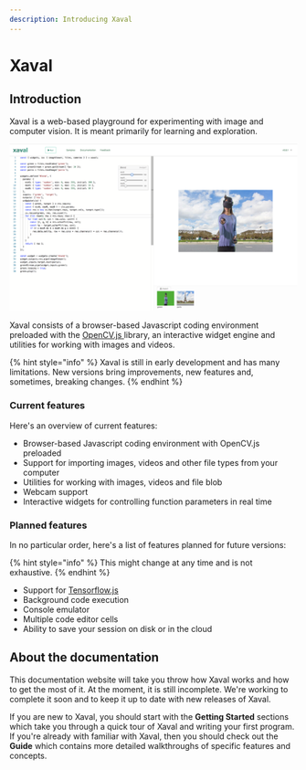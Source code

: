 ```yaml
---
description: Introducing Xaval
---
```


# Xaval

## Introduction

Xaval is a web-based playground for experimenting with image and computer vision. It is meant primarily for learning and exploration.

![](.gitbook/assets/screen-shot-2018-08-05-at-02.44.47.png)

Xaval consists of a browser-based Javascript coding environment preloaded with the [OpenCV.js ](https://docs.opencv.org/3.4/d5/d10/tutorial_js_root.html)library, an interactive widget engine and utilities for working with images and videos.

{% hint style="info" %}
Xaval is still in early development and has many limitations. New versions bring improvements, new features and, sometimes, breaking changes.
{% endhint %}

### **Current features**

Here's an overview of current features:

* Browser-based Javascript coding environment with OpenCV.js preloaded
* Support for importing images, videos and other file types from your computer
* Utilities for working with images, videos and file blob
* Webcam support
* Interactive widgets for controlling function parameters in real time

### Planned features

In no particular order, here's a list of features planned for future versions:

{% hint style="info" %}
This might change at any time and is not exhaustive.
{% endhint %}

* Support for [Tensorflow.js](https://js.tensorflow.org/)
* Background code execution
* Console emulator
* Multiple code editor cells
* Ability to save your session on disk or in the cloud

## About the documentation

This documentation website will take you throw how Xaval works and how to get the most of it. At the moment, it is still incomplete. We're working to complete it  soon and to keep it up to date with new releases of Xaval.

If you are new to Xaval, you should start with the **Getting Started** sections which take you through a quick tour of Xaval and writing your first program. If you're already with familiar with Xaval, then you should check out the **Guide** which contains more detailed walkthroughs of specific features and concepts.

